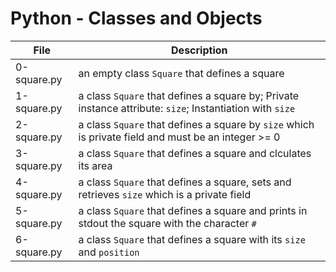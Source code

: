 # Python - Classes and Objects
|File				|Description					|
|-----------------------|-----------------------------------------|
|0-square.py		|an empty class `Square` that defines a square|
|1-square.py		|a class `Square` that defines a square by; Private instance attribute: `size`; Instantiation with `size` |
|2-square.py		|a class `Square` that defines a square by `size` which is private field and must be an integer >= 0 |
|3-square.py		|a class `Square` that defines a square and clculates its area	|
|4-square.py		|a class `Square` that defines a square, sets and retrieves `size` which is a private field	|
|5-square.py		|a class `Square` that defines a square and prints in stdout the square with the character `#`	|
|6-square.py		| a class `Square` that defines a square with its `size` and `position`		|

